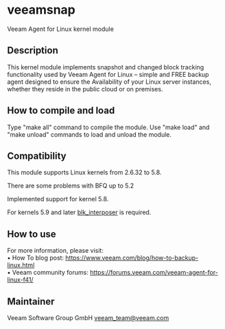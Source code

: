 # veeamsnap
Veeam Agent for Linux kernel module

## Description
This kernel module implements snapshot and changed block tracking functionality used by Veeam Agent for Linux – simple and FREE backup agent designed to ensure the Availability of your Linux server instances, whether they reside in the public cloud or on premises.

## How to compile and load 
Type "make all" command to compile the module. 
Use "make load" and "make unload" commands to load and unload the module.

## Compatibility 
This module supports Linux kernels from 2.6.32 to 5.8.

There are some problems with BFQ up to 5.2

Implemented support for kernel 5.8.

For kernels 5.9 and later [blk_interposer](./blk_interposer/README.md) is required.

## How to use
For more information, please visit:<br />
• How To blog post: https://www.veeam.com/blog/how-to-backup-linux.html<br />
• Veeam community forums: https://forums.veeam.com/veeam-agent-for-linux-f41/<br />

## Maintainer
Veeam Software Group GmbH veeam_team@veeam.com 
